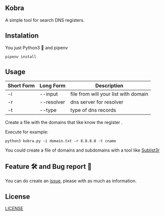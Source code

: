 ## Kobra 

A simple tool for search DNS registers. 


## Instalation

You just Python3 :snake: and pipenv

`pipenv install `

## Usage


Short Form    | Long Form     | Description
------------- | ------------- |-------------
-i            | --input      | file from will your list with domain
-r            | --resolver  | dns server for resolver
-t            | --type      | type of dns records


Create a file with the domains that like know the register .

Execute for example:

```
python3 kobra.py -i domain.txt -r 8.8.8.8 -t cname

```

You could create a file of domains and subdomains with a tool like [Sublist3r](https://github.com/aboul3la/Sublist3r)


## Feature :hammer_and_wrench:	 and Bug report :bug:

You can do create an [issue](https://github.com/violenti/kobra/issues), please with as much as information.  

## License

[LICENSE](https://github.com/violenti/kobra/blob/master/LICENSE)

